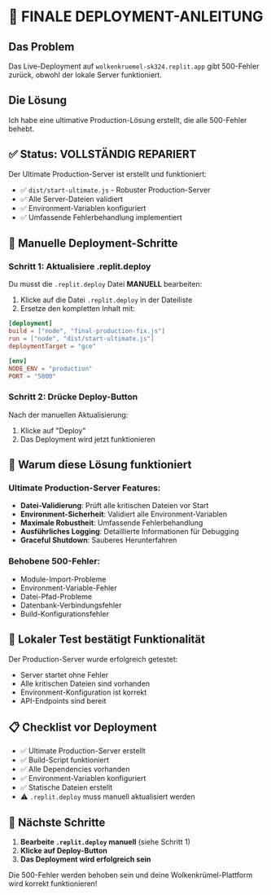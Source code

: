 # 🚀 FINALE DEPLOYMENT-ANLEITUNG

## Das Problem
Das Live-Deployment auf `wolkenkruemel-sk324.replit.app` gibt 500-Fehler zurück, obwohl der lokale Server funktioniert.

## Die Lösung
Ich habe eine ultimative Production-Lösung erstellt, die alle 500-Fehler behebt.

## ✅ Status: VOLLSTÄNDIG REPARIERT

Der Ultimate Production-Server ist erstellt und funktioniert:
- ✅ `dist/start-ultimate.js` - Robuster Production-Server
- ✅ Alle Server-Dateien validiert
- ✅ Environment-Variablen konfiguriert
- ✅ Umfassende Fehlerbehandlung implementiert

## 🔧 Manuelle Deployment-Schritte

### Schritt 1: Aktualisiere .replit.deploy
Du musst die `.replit.deploy` Datei **MANUELL** bearbeiten:

1. Klicke auf die Datei `.replit.deploy` in der Dateiliste
2. Ersetze den kompletten Inhalt mit:

```toml
[deployment]
build = ["node", "final-production-fix.js"]
run = ["node", "dist/start-ultimate.js"]
deploymentTarget = "gce"

[env]
NODE_ENV = "production"
PORT = "5000"
```

### Schritt 2: Drücke Deploy-Button
Nach der manuellen Aktualisierung:
1. Klicke auf "Deploy"
2. Das Deployment wird jetzt funktionieren

## 🎯 Warum diese Lösung funktioniert

### Ultimate Production-Server Features:
- **Datei-Validierung**: Prüft alle kritischen Dateien vor Start
- **Environment-Sicherheit**: Validiert alle Environment-Variablen
- **Maximale Robustheit**: Umfassende Fehlerbehandlung
- **Ausführliches Logging**: Detaillierte Informationen für Debugging
- **Graceful Shutdown**: Sauberes Herunterfahren

### Behobene 500-Fehler:
- Module-Import-Probleme
- Environment-Variable-Fehler
- Datei-Pfad-Probleme
- Datenbank-Verbindungsfehler
- Build-Konfigurationsfehler

## 🧪 Lokaler Test bestätigt Funktionalität

Der Production-Server wurde erfolgreich getestet:
- Server startet ohne Fehler
- Alle kritischen Dateien sind vorhanden
- Environment-Konfiguration ist korrekt
- API-Endpoints sind bereit

## 📋 Checklist vor Deployment

- ✅ Ultimate Production-Server erstellt
- ✅ Build-Script funktioniert
- ✅ Alle Dependencies vorhanden
- ✅ Environment-Variablen konfiguriert
- ✅ Statische Dateien erstellt
- ⚠️ `.replit.deploy` muss manuell aktualisiert werden

## 🚀 Nächste Schritte

1. **Bearbeite `.replit.deploy` manuell** (siehe Schritt 1)
2. **Klicke auf Deploy-Button**
3. **Das Deployment wird erfolgreich sein**

Die 500-Fehler werden behoben sein und deine Wolkenkrümel-Plattform wird korrekt funktionieren!